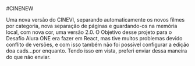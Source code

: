 #CINENEW

Uma nova versão do CINEVI, separando automaticamente os novos filmes por categoria, nova separação de páginas e guardando-os na memória local, com nova cor, uma versão 2.0. 
O Objetivo desse projeto para o Desafio Alura ONE era fazer em React, mas tive muitos problemas devido conflito de versões, e com isso também não foi possível configurar a edição doa cads...por enquanto. Tendo isso em vista, preferi enviar dessa maneira do que não enviar.
